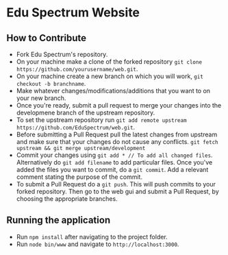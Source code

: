 # Edu Spectrum Website

## How to Contribute
- Fork Edu Spectrum's repository.
- On your machine make a clone of the forked repository `git clone https://github.com/yourusername/web.git`.
- On your machine create a new branch on which you will work, `git checkout -b branchname`.
- Make whatever changes/modifications/additions that you want to on your new branch.
- Once you're ready, submit a pull request to merge your changes into the developmene branch of the upstream repository.
- To set the upstream repository run `git add remote upstream https://github.com/EduSpectrum/web.git`.
- Before submitting a Pull Request pull the latest changes from upstream and make sure that your changes do not cause any conflicts. ` git fetch upstream && git merge upstream/development `
- Commit your changes using ` git add * // To add all changed files `. Alternatively do ` git add filename ` to add particular files. Once you've added the files you want to commit, do a ` git commit `. Add a relevant comment stating the purpose of the commit.
- To submit a Pull Request do a `git push`. This will push commits to your forked repository. Then go to the web gui and submit a Pull Request, by choosing the appropriate branches.

## Running the application
- Run ` npm install ` after navigating to the project folder.
- Run ` node bin/www ` and navigate to ` http://localhost:3000 `.
  